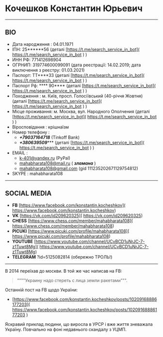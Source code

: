 # Кочешков Константин Юрьевич
***
## BIO
- Дата народження : 04.01.1971
- ІПН: 25******56 (деталі [https://t.me/search_service_in_bot]( https://t.me/search_service_in_bot ) \)
- ИНН РФ: 771412698904
- ОГРНИП: 319774600099091 (дата реєстрації: 14.02.2019; дата виключення з реєстру: 01.03.2021)
- Паспорт: ТТ****33 (деталі [https://t.me/search_service_in_bot]( https://t.me/search_service_in_bot ) )
- Паспорт Рф: **** 90**** (деталі [https://t.me/search_service_in_bot]( https://t.me/search_service_in_bot ) )
- Походження      : м. Київ, просп. Голосіївський (40-річчя Жовтня) (деталі [https://t.me/search_service_in_bot]( https://t.me/search_service_in_bot ) )
- Місце проживання: м. Москва, вул. Народного Ополчения (деталі [https://t.me/search_service_in_bot]( https://t.me/search_service_in_bot ) )
- Віросповідання  : крішнаїзм
- Номер телефону  : 
    + ***+79037164718*** (Tinkoff Bank)
    + ***+380639509****** (деталі [https://t.me/search_service_in_bot]( https://t.me/search_service_in_bot ) )
- EMAIL :
    + k-401@yandex.ru (PyPal)
    + mahabharata108@mail.ru ( ***зламана*** )
    + mahabharata108@gmail.com (gid 111235202671129754812)
- SKYPE : mahabharata108

***
## SOCIAL MEDIA

- **FB**          [https://www.facebook.com/konstantin.kocheshkov]( https://www.facebook.com/konstantin.kocheshkov)
- **VK**          [https://vk.com/id209620325]( https://vk.com/id209620325)
- **CHESS**       [https://www.chess.com/member/mahabharata108]( https://www.chess.com/member/mahabharata108)
- **PICUKI**      [https://www.picuki.com/profile/mahabharata108]( https://www.picuki.com/profile/mahabharata108)
- **YOUTUBE**     [https://www.youtube.com/channel/UCvBCD1uNrJC-7-z1Tuwt8Mg]( https://www.youtube.com/channel/UCvBCD1uNrJC-7-z1Tuwt8Mg)
- **TELEGRAM**    ?id=5125082814 (обережно ТРОЛЬ!)

***
В 2014 переїхав до москви. В той же час написав на FB:
> """"Украину надо стереть с лица земли ракетами""".

Останній пост на FB щодо України: 
- [https://www.facebook.com/konstantin.kocheshkov/posts/10209168886177203]( https://www.facebook.com/konstantin.kocheshkov/posts/10209168886177203 )

Яскравий приклад людини, що виросла в УРСР і вже життя зневажала Україну. Повчально на фоні недавнього скандалу з УЦМП.
